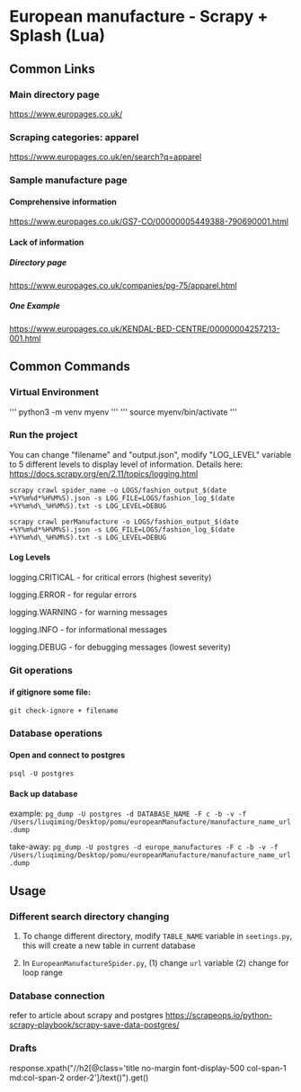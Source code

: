 # European manufacture - Scrapy + Splash (Lua)

## Common Links

### Main directory page

https://www.europages.co.uk/

### Scraping categories: apparel

https://www.europages.co.uk/en/search?q=apparel

### Sample manufacture page

#### Comprehensive information

https://www.europages.co.uk/GS7-CO/00000005449388-790690001.html

#### Lack of information

##### Directory page

https://www.europages.co.uk/companies/pg-75/apparel.html

##### One Example

https://www.europages.co.uk/KENDAL-BED-CENTRE/00000004257213-001.html

## Common Commands

### Virtual Environment

'''
python3 -m venv myenv
'''
'''
source myenv/bin/activate
'''

### Run the project

You can change "filename" and "output.json", modify "LOG_LEVEL" variable to 5 different levels to display level of information. Details here: https://docs.scrapy.org/en/2.11/topics/logging.html

`scrapy crawl spider_name -o LOGS/fashion_output_$(date +%Y%m%d*%H%M%S).json -s LOG_FILE=LOGS/fashion_log_$(date +%Y%m%d\_%H%M%S).txt -s LOG_LEVEL=DEBUG`

`scrapy crawl perManufacture -o LOGS/fashion_output_$(date +%Y%m%d*%H%M%S).json -s LOG_FILE=LOGS/fashion_log_$(date +%Y%m%d\_%H%M%S).txt -s LOG_LEVEL=DEBUG`

#### Log Levels

logging.CRITICAL - for critical errors (highest severity)

logging.ERROR - for regular errors

logging.WARNING - for warning messages

logging.INFO - for informational messages

logging.DEBUG - for debugging messages (lowest severity)

### Git operations

#### if gitignore some file:

`git check-ignore + filename`

### Database operations

#### Open and connect to postgres

`psql -U postgres`

#### Back up database

example:
`pg_dump -U postgres -d DATABASE_NAME -F c -b -v -f /Users/liuqiming/Desktop/pomu/europeanManufacture/manufacture_name_url.dump`

take-away:
`pg_dump -U postgres -d europe_manufactures -F c -b -v -f /Users/liuqiming/Desktop/pomu/europeanManufacture/manufacture_name_url.dump`

## Usage

### Different search directory changing

1. To change different directory, modify `TABLE_NAME` variable in `seetings.py`, this will create a new table in current database

2. In `EuropeanManufactureSpider.py`,
   (1) change `url` variable
   (2) change for loop range

####

### Database connection

refer to article about scrapy and postgres
https://scrapeops.io/python-scrapy-playbook/scrapy-save-data-postgres/

### Drafts

response.xpath("//h2[@class='title no-margin font-display-500 col-span-1 md:col-span-2 order-2']/text()").get()
